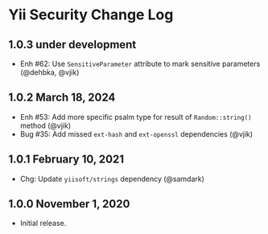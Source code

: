 # Yii Security Change Log

## 1.0.3 under development

- Enh #62: Use `SensitiveParameter` attribute to mark sensitive parameters (@dehbka, @vjik)

## 1.0.2 March 18, 2024

- Enh #53: Add more specific psalm type for result of `Random::string()` method (@vjik)
- Bug #35: Add missed `ext-hash` and `ext-openssl` dependencies (@vjik)

## 1.0.1 February 10, 2021

- Chg: Update `yiisoft/strings` dependency (@samdark)

## 1.0.0 November 1, 2020

- Initial release.
